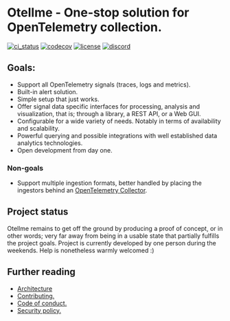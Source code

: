 # Otellme - One-stop solution for OpenTelemetry collection.

[![ci_status](https://img.shields.io/github/actions/workflow/status/gibbz00/otellme/ci.yaml?style=for-the-badge)](https://github.com/gibbz00/otellme/actions/workflows/ci.yaml)
[![codecov](https://img.shields.io/codecov/c/gh/gibbz00/otellme?token=6QOtoiZk7d&style=for-the-badge)](https://codecov.io/gh/gibbz00/otellme)
[![license](https://img.shields.io/github/license/gibbz00/otellme.svg?style=for-the-badge)](https://github.com/gibbz00/otellme/blob/main/LICENSE.md)
[![discord](https://img.shields.io/discord/1211287533393154138?label=discord&color=5865f2&style=for-the-badge)](https://discord.gg/yD5xKbtjDm)

<!-- TEMP: uncomment after 0.1 release
[![crates_io](https://img.shields.io/crates/v/otellme.svg?style=for-the-badge)](https://crates.io/crates/otellme)
[![docs_rs](https://img.shields.io/docsrs/otellme/latest.svg?style=for-the-badge)](https://docs.rs/otellme)
-->

## Goals:

* Support all OpenTelemetry signals (traces, logs and metrics).
* Built-in alert solution.
* Simple setup that just works.
* Offer signal data specific interfaces for processing, analysis and visualization, that is; through a library, a REST API, or a Web GUI.
* Configurable for a wide variety of needs. Notably in terms of availability and scalability.
* Powerful querying and possible integrations with well established data analytics technologies.
* Open development from day one.

### Non-goals

* Support multiple ingestion formats, better handled by placing the ingestors behind an [OpenTelemetry Collector](https://opentelemetry.io/docs/collector/).

## Project status

Otellme remains to get off the ground by producing a proof of concept, or in other words; very far away from being in a usable state that partially fulfills the project goals. Project is currently developed by one person during the weekends. Help is nonetheless warmly welcomed :)

## Further reading

* [Architecture](https://excalidraw.com/#json=WO87mhQIxyjwbQhMA2-jN,20b3WxqKmMTPx5UIYbaX1Q)
* [Contributing.](/CODE_OF_CONDUCT.md)
* [Code of conduct.](/CODE_OF_CONDUCT.md)
* [Security policy.](/SECURITY.md)

<!-- TODO: Acknowledge the rest large players (but also the small, and the contributors!):
# Acknowledgements

* [Apache Parquet™](https://parquet.apache.org/) is used for signal storage.
* Storage flexibilities have been made possible by [Apache OpenDAL™](https://opendal.apache.org/).
* Querying made possible with [Apache Arrow DataFusion](https://arrow.apache.org/datafusion/).
* Poem
* Tokio/Tonic
* Opeltelemetry Rust
 -->
